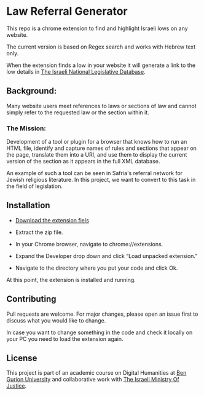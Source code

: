 # Law Referral Generator
This repo is a chrome extension to find and highlight Israeli lows on any website.

The current version is based on Regex search and works with Hebrew text only. 

When the extension finds a low in your website it will generate a link to the low details in   [The Israeli National Legislative Database](https://main.knesset.gov.il/Activity/Legislation/Laws/Pages/LawHome.aspx).


## Background:
Many website users meet references to laws or sections of law and cannot simply refer to the requested law or the section within it.

### The Mission:
Development of a tool or plugin for a browser that knows how to run an HTML file, identify and capture names of rules and sections that appear on the page, translate them into a URI, and use them to display the current version of the section as it appears in the full XML database.

An example of such a tool can be seen in Safria's referral network for Jewish religious literature. In this project, we want to convert to this task in the field of legislation.

## Installation

* [Download the extension fiels](https://github.com/vardidanielle/LawReferralGenerator/archive/yishay.zip
)

* Extract the zip file.

* In your Chrome browser, navigate to chrome://extensions.

* Expand the Developer drop down and click “Load unpacked extension.”

* Navigate to the directory where you put your code and click Ok.

At this point, the extension is installed and running. 





## Contributing
Pull requests are welcome. For major changes, please open an issue first to discuss what you would like to change.

In case you want to change something in the code and check it locally on your PC you need to load the extension again.


## License
This project is part of an academic course on Digital Humanities at [Ben Gurion University](https://in.bgu.ac.il/en/pages/default.aspx) and collaborative work with [The Israeli Ministry Of Justice](https://www.gov.il/he/departments/ministry_of_justice).
